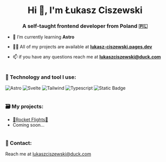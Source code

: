 <h1 align="center">Hi 👋, I'm Łukasz Ciszewski</h1>
<h3 align="center">A self-taught frontend developer from Poland 🇵🇱</h3>

- 🌱 I’m currently learning **Astro**

- 👨‍💻 All of my projects are available at **[lukasz-ciszewski.pages.dev](https://lukasz-ciszewski.pages.dev/)**

- 📫 if you have any questions reach me at <a href="mailto:lukaszciszewski@duck.com">**lukaszciszewski@duck.com**</a>


#
<h3 align="left">🧰 Technology and tool I use:</h3>
<p>
 <img alt="Astro" src="https://img.shields.io/badge/astro-black?style=for-the-badge&logo=astro"> <img alt="Svelte" src="https://img.shields.io/badge/svelte-black?style=for-the-badge&logo=svelte"> <img alt="Tailwind" src="https://img.shields.io/badge/tailwind-black?style=for-the-badge&logo=tailwindcss"> <img alt="Typescript" src="https://img.shields.io/badge/typescript-black?style=for-the-badge&logo=typescript"> <img alt="Static Badge" src="https://img.shields.io/badge/javascript-black?style=for-the-badge&logo=javascript">




</p>


#
<h3 align="left">🗃 My projects:</h3>
<p align="left">
	<ul>
	  <li><a href="https://rocketflights.tk">🚀Rocket Flights🚀</a></li>
	  <li>Coming soon...</li>
	</ul>
</p>

#
<h3 align="left">📨 Contact:</h3>
<p align="left">
Reach me at <a href="mailto:lukaszciszewski@duck.com">lukaszciszewski@duck.com</a>
</p>

